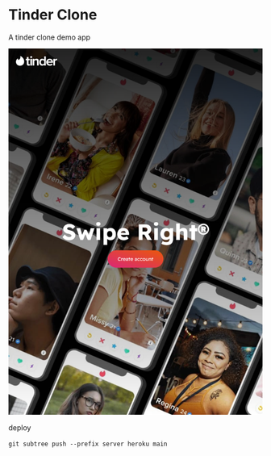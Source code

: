 # Tinder Clone

A tinder clone demo app

![screenshot](screenshot.png)

deploy

`git subtree push --prefix server heroku main`
